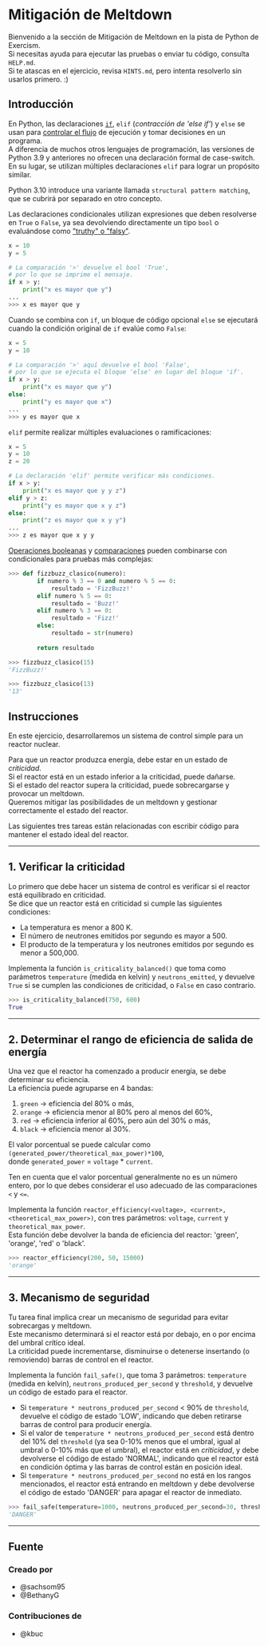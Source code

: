 # Mitigación de Meltdown

Bienvenido a la sección de Mitigación de Meltdown en la pista de Python de Exercism.  
Si necesitas ayuda para ejecutar las pruebas o enviar tu código, consulta `HELP.md`.  
Si te atascas en el ejercicio, revisa `HINTS.md`, pero intenta resolverlo sin usarlos primero. :)

## Introducción

En Python, las declaraciones [`if`][if statement], `elif` (_contracción de 'else if'_) y `else` se usan para [controlar el flujo][control flow tools] de ejecución y tomar decisiones en un programa.  
A diferencia de muchos otros lenguajes de programación, las versiones de Python 3.9 y anteriores no ofrecen una declaración formal de case-switch. En su lugar, se utilizan múltiples declaraciones `elif` para lograr un propósito similar.

Python 3.10 introduce una variante llamada `structural pattern matching`, que se cubrirá por separado en otro concepto.

Las declaraciones condicionales utilizan expresiones que deben resolverse en `True` o `False`, ya sea devolviendo directamente un tipo `bool` o evaluándose como ["truthy" o "falsy"][truth value testing].

```python
x = 10
y = 5

# La comparación '>' devuelve el bool 'True',
# por lo que se imprime el mensaje.
if x > y:
    print("x es mayor que y")
...
>>> x es mayor que y
```

Cuando se combina con `if`, un bloque de código opcional `else` se ejecutará cuando la condición original de `if` evalúe como `False`:

```python
x = 5
y = 10

# La comparación '>' aquí devuelve el bool 'False',
# por lo que se ejecuta el bloque 'else' en lugar del bloque 'if'.
if x > y:
    print("x es mayor que y")
else:
    print("y es mayor que x")
...
>>> y es mayor que x
```

`elif` permite realizar múltiples evaluaciones o ramificaciones:

```python
x = 5
y = 10
z = 20

# La declaración 'elif' permite verificar más condiciones.
if x > y:
    print("x es mayor que y y z")
elif y > z:
    print("y es mayor que x y z")
else:
    print("z es mayor que x y y")
...
>>> z es mayor que x y y
```

[Operaciones booleanas][boolean operations] y [comparaciones][comparisons] pueden combinarse con condicionales para pruebas más complejas:

```python
>>> def fizzbuzz_clasico(numero):
        if numero % 3 == 0 and numero % 5 == 0:
            resultado = 'FizzBuzz!'
        elif numero % 5 == 0:
            resultado = 'Buzz!'
        elif numero % 3 == 0:
            resultado = 'Fizz!'
        else:
            resultado = str(numero)
        
        return resultado

>>> fizzbuzz_clasico(15)
'FizzBuzz!'

>>> fizzbuzz_clasico(13)
'13'
```

[boolean operations]: https://docs.python.org/3/library/stdtypes.html#boolean-operations-and-or-not  
[comparisons]: https://docs.python.org/3/library/stdtypes.html#comparisons  
[control flow tools]: https://docs.python.org/3/tutorial/controlflow.html#more-control-flow-tools  
[if statement]: https://docs.python.org/3/reference/compound_stmts.html#the-if-statement  
[truth value testing]: https://docs.python.org/3/library/stdtypes.html#truth-value-testing  

## Instrucciones

En este ejercicio, desarrollaremos un sistema de control simple para un reactor nuclear.

Para que un reactor produzca energía, debe estar en un estado de _criticidad_.  
Si el reactor está en un estado inferior a la criticidad, puede dañarse.  
Si el estado del reactor supera la criticidad, puede sobrecargarse y provocar un meltdown.  
Queremos mitigar las posibilidades de un meltdown y gestionar correctamente el estado del reactor.

Las siguientes tres tareas están relacionadas con escribir código para mantener el estado ideal del reactor.

---

## 1. Verificar la criticidad

Lo primero que debe hacer un sistema de control es verificar si el reactor está equilibrado en criticidad.  
Se dice que un reactor está en criticidad si cumple las siguientes condiciones:

- La temperatura es menor a 800 K.  
- El número de neutrones emitidos por segundo es mayor a 500.  
- El producto de la temperatura y los neutrones emitidos por segundo es menor a 500,000.

Implementa la función `is_criticality_balanced()` que toma como parámetros `temperature` (medida en kelvin) y `neutrons_emitted`, y devuelve `True` si se cumplen las condiciones de criticidad, o `False` en caso contrario.

```python
>>> is_criticality_balanced(750, 600)
True
```

---

## 2. Determinar el rango de eficiencia de salida de energía

Una vez que el reactor ha comenzado a producir energía, se debe determinar su eficiencia.  
La eficiencia puede agruparse en 4 bandas:

1. `green` -> eficiencia del 80% o más,  
2. `orange` -> eficiencia menor al 80% pero al menos del 60%,  
3. `red` -> eficiencia inferior al 60%, pero aún del 30% o más,  
4. `black` -> eficiencia menor al 30%.  

El valor porcentual se puede calcular como `(generated_power/theoretical_max_power)*100`,  
donde `generated_power` = `voltage` * `current`.  

Ten en cuenta que el valor porcentual generalmente no es un número entero, por lo que debes considerar el uso adecuado de las comparaciones `<` y `<=`.

Implementa la función `reactor_efficiency(<voltage>, <current>, <theoretical_max_power>)`, con tres parámetros: `voltage`, `current` y `theoretical_max_power`.  
Esta función debe devolver la banda de eficiencia del reactor: 'green', 'orange', 'red' o 'black'.

```python
>>> reactor_efficiency(200, 50, 15000)
'orange'
```

---

## 3. Mecanismo de seguridad

Tu tarea final implica crear un mecanismo de seguridad para evitar sobrecargas y meltdown.  
Este mecanismo determinará si el reactor está por debajo, en o por encima del umbral crítico ideal.  
La criticidad puede incrementarse, disminuirse o detenerse insertando (o removiendo) barras de control en el reactor.

Implementa la función `fail_safe()`, que toma 3 parámetros: `temperature` (medida en kelvin), `neutrons_produced_per_second` y `threshold`, y devuelve un código de estado para el reactor.

- Si `temperature * neutrons_produced_per_second` < 90% de `threshold`, devuelve el código de estado 'LOW', indicando que deben retirarse barras de control para producir energía.  
- Si el valor de `temperature * neutrons_produced_per_second` está dentro del 10% del `threshold` (ya sea 0-10% menos que el umbral, igual al umbral o 0-10% más que el umbral), el reactor está en _criticidad_, y debe devolverse el código de estado 'NORMAL', indicando que el reactor está en condición óptima y las barras de control están en posición ideal.  
- Si `temperature * neutrons_produced_per_second` no está en los rangos mencionados, el reactor está entrando en meltdown y debe devolverse el código de estado 'DANGER' para apagar el reactor de inmediato.

```python
>>> fail_safe(temperature=1000, neutrons_produced_per_second=30, threshold=5000)
'DANGER'
```  

---  

## Fuente

### Creado por  
- @sachsom95  
- @BethanyG  

### Contribuciones de  
- @kbuc  